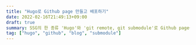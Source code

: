 ```yaml
---
title: "Hugo로 Github page 만들고 배포하기"
date: 2022-02-16T21:49:13+09:00
draft: true
summary: SSG의 한 종류 'Hugo'와 'git remote, git submodule'로 Github page를 만든다. 그 후, 컨텐츠 생성과 업로드를 한다. 마지막으로 utterances로 댓글 기능 추가, deploy.sh를 사용하여 업로드하는 방법을 다룬다.
tag: ["hugo", "github", "blog", "submodule"]
---
```

